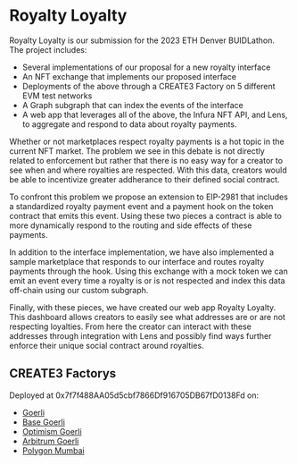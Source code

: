 # Royalty Loyalty

Royalty Loyalty is our submission for the 2023 ETH Denver BUIDLathon. The project includes:
- Several implementations of our proposal for a new royalty interface
- An NFT exchange that implements our proposed interface
- Deployments of the above through a CREATE3 Factory on 5 different EVM test networks
- A Graph subgraph that can index the events of the interface
- A web app that leverages all of the above, the Infura NFT API, and Lens, to aggregate and respond to data about royalty payments.

Whether or not marketplaces respect royalty payments is a hot topic in the current NFT market. The problem we see in this debate is not directly related to enforcement but rather that there is no easy way for a creator to see when and where royalties are respected. With this data, creators would be able to incentivize greater addherance to their defined social contract.

To confront this problem we propose an extension to EIP-2981 that includes a standardized royalty payment event and a payment hook on the token contract that emits this event. Using these two pieces a contract is able to more dynamically respond to the routing and side effects of these payments. 

In addition to the interface implementation, we have also implemented a sample marketplace that responds to our interface and routes royalty payments through the hook. Using this exchange with a mock token we can emit an event every time a royalty is or is not respected and index this data off-chain using our custom subgraph.

Finally, with these pieces, we have created our web app Royalty Loyalty. This dashboard allows creators to easily see what addresses are or are not respecting loyalties. From here the creator can interact with these addresses through integration with Lens and possibly find ways further enforce their unique social contract around royalties.

## CREATE3 Factorys

Deployed at 0x7f7f488AA05d5cbf7866Df916705DB67fD0138Fd on:

- [Goerli](https://goerli.etherscan.io/address/0x7f7f488AA05d5cbf7866Df916705DB67fD0138Fd#code)
- [Base Goerli](https://goerli.basescan.org/address/0x7f7f488AA05d5cbf7866Df916705DB67fD0138Fd#code)
- [Optimism Goerli](https://goerli-optimism.etherscan.io/address/0x7f7f488aa05d5cbf7866df916705db67fd0138fd#code)
- [Arbitrum Goerli](https://goerli.arbiscan.io/address/0x7f7f488AA05d5cbf7866Df916705DB67fD0138Fd#code)
- [Polygon Mumbai](https://mumbai.polygonscan.com/address/0x7f7f488AA05d5cbf7866Df916705DB67fD0138Fd#code)
